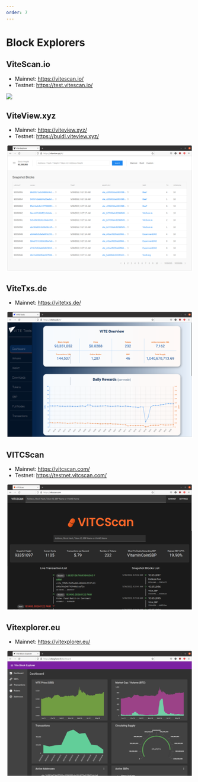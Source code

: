 ```yaml
---
order: 7
---
```


# Block Explorers

## ViteScan.io

- Mainnet: <https://vitescan.io/>
- Testnet: <https://test.vitescan.io/>

![](./ssets/explorers-01.png)

## ViteView.xyz

- Mainnet: <https://viteview.xyz/>
- Testnet: <https://buidl.viteview.xyz/>

![](./assets/explorers-02.png)

## ViteTxs.de

- Mainnet: <https://vitetxs.de/>

![](./assets/explorers-03.png)

## VITCScan

- Mainnet: <https://vitcscan.com/>
- Testnet: <https://testnet.vitcscan.com/>

![](./assets/explorers-04.png)

## Vitexplorer.eu

- Mainnet: <https://vitexplorer.eu/>

![](./assets/explorers-05.png)
